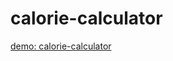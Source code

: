 # calorie-calculator
[demo: calorie-calculator](https://elmin-musija.github.io/calorie-calculator/)
